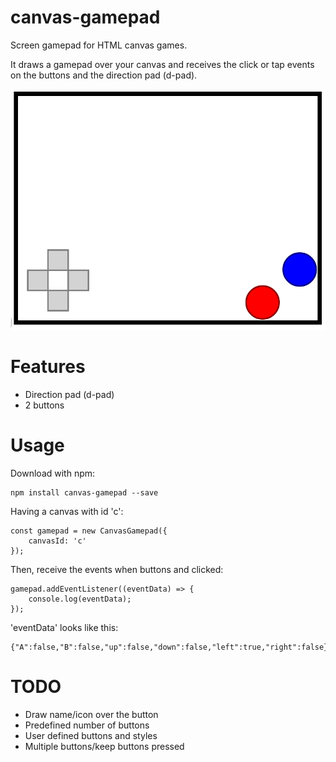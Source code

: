 
# canvas-gamepad

Screen gamepad for HTML canvas games.

It draws a gamepad over your canvas and receives the click or tap events on the buttons and the direction pad (d-pad).

![Screenshot](https://raw.githubusercontent.com/jmaister/canvas-gamepad/master/docs/screenshot.png)

# Features

* Direction pad (d-pad)
* 2 buttons

# Usage

Download with npm:

    npm install canvas-gamepad --save

Having a canvas with id 'c':

    const gamepad = new CanvasGamepad({
        canvasId: 'c'
    });

Then, receive the events when buttons and clicked:

    gamepad.addEventListener((eventData) => {
        console.log(eventData);
    });

'eventData' looks like this:

    {"A":false,"B":false,"up":false,"down":false,"left":true,"right":false}


# TODO

* Draw name/icon over the button
* Predefined number of buttons
* User defined buttons and styles
* Multiple buttons/keep buttons pressed
